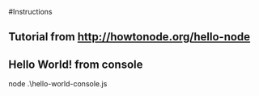 #Instructions
## Tutorial from http://howtonode.org/hello-node

## Hello World! from console
node .\hello-world-console.js

